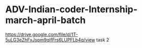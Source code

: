# ADV-Indian-coder-Internship-march-april-batch
https://drive.google.com/file/d/1T-5uLG3eZhFxJspm9qlfFrs6LUPFLb4q/view
task 2
